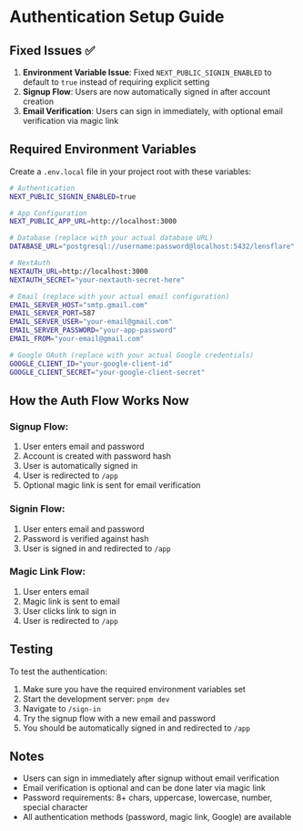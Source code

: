 # Authentication Setup Guide

## Fixed Issues ✅

1. **Environment Variable Issue**: Fixed `NEXT_PUBLIC_SIGNIN_ENABLED` to default to `true` instead of requiring explicit setting
2. **Signup Flow**: Users are now automatically signed in after account creation
3. **Email Verification**: Users can sign in immediately, with optional email verification via magic link

## Required Environment Variables

Create a `.env.local` file in your project root with these variables:

```bash
# Authentication
NEXT_PUBLIC_SIGNIN_ENABLED=true

# App Configuration
NEXT_PUBLIC_APP_URL=http://localhost:3000

# Database (replace with your actual database URL)
DATABASE_URL="postgresql://username:password@localhost:5432/lensflare"

# NextAuth
NEXTAUTH_URL=http://localhost:3000
NEXTAUTH_SECRET="your-nextauth-secret-here"

# Email (replace with your actual email configuration)
EMAIL_SERVER_HOST="smtp.gmail.com"
EMAIL_SERVER_PORT=587
EMAIL_SERVER_USER="your-email@gmail.com"
EMAIL_SERVER_PASSWORD="your-app-password"
EMAIL_FROM="your-email@gmail.com"

# Google OAuth (replace with your actual Google credentials)
GOOGLE_CLIENT_ID="your-google-client-id"
GOOGLE_CLIENT_SECRET="your-google-client-secret"
```

## How the Auth Flow Works Now

### Signup Flow:
1. User enters email and password
2. Account is created with password hash
3. User is automatically signed in
4. User is redirected to `/app`
5. Optional magic link is sent for email verification

### Signin Flow:
1. User enters email and password
2. Password is verified against hash
3. User is signed in and redirected to `/app`

### Magic Link Flow:
1. User enters email
2. Magic link is sent to email
3. User clicks link to sign in
4. User is redirected to `/app`

## Testing

To test the authentication:

1. Make sure you have the required environment variables set
2. Start the development server: `pnpm dev`
3. Navigate to `/sign-in`
4. Try the signup flow with a new email and password
5. You should be automatically signed in and redirected to `/app`

## Notes

- Users can sign in immediately after signup without email verification
- Email verification is optional and can be done later via magic link
- Password requirements: 8+ chars, uppercase, lowercase, number, special character
- All authentication methods (password, magic link, Google) are available

